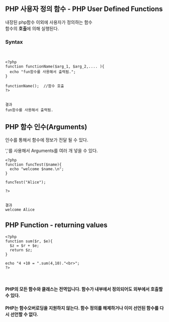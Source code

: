 ## PHP 사용자 정의 함수 - PHP User Defined Functions
내장된 php함수 이외에 사용자가 정의하는 함수 <br>
함수의 **호출**에 의해 실행된다. <br>

### Syntax
<br>

```
<?php
function functionName($arg_1, $arg_2,.... ){
  echo "fun함수를 사용해서 출력됨.";
}

functionName();  //함수 호출
?>


결과
fun함수를 사용해서 출력됨.
```

## PHP 함수 인수(Arguments)
인수를 통해서 함수에 정보가 전달 될 수 있다. <br>

','를 사용해서 Arguments를 여러 개 넣을 수 있다. <br>

```
<?php
function funcTest($name){
  echo "welcome $name.\n"; 
}

funcTest("Alice");

?>


결과
welcome Alice
```

## PHP Function - returning values
```
<?php
function sum($r, $e){
  $z = $r + $e;
  return $z;
}

echo "4 +10 = ".sum(4,10)."<br>"; 
?>
```

<br>

#### PHP의 모든 함수와 클래스는 전역입니다. 함수가 내부에서 정의되어도 외부에서 호출할 수 있다.

#### PHP는 함수오버로딩을 지원하지 않는다. 함수 정의를 해제하거나 이미 선언된 함수를 다시 선언할 수 없다.
